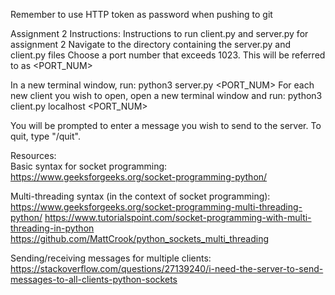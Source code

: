 Remember to use HTTP token as password when pushing to git

Assignment 2 Instructions:
Instructions to run client.py and server.py for assignment 2
Navigate to the directory containing the server.py and client.py files 
Choose a port number that exceeds 1023. This will be referred to as <PORT_NUM>

In a new terminal window, run: python3 server.py <PORT_NUM>
For each new client you wish to open, open a new terminal window and run: python3 client.py localhost <PORT_NUM>

You will be prompted to enter a message you wish to send to the server. To quit, type "/quit". 


Resources:
<br>
Basic syntax for socket programming:
https://www.geeksforgeeks.org/socket-programming-python/ 

Multi-threading syntax (in the context of socket programming):
https://www.geeksforgeeks.org/socket-programming-multi-threading-python/
https://www.tutorialspoint.com/socket-programming-with-multi-threading-in-python 
https://github.com/MattCrook/python_sockets_multi_threading 

Sending/receiving messages for multiple clients:
https://stackoverflow.com/questions/27139240/i-need-the-server-to-send-messages-to-all-clients-python-sockets


